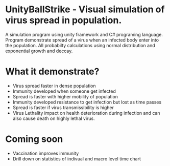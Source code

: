 # UnityBallStrike - Visual simulation of virus spread in population.
A simulation program using unity framework and C# programing language. Program demonstrate spread of a virus when an infected body enter into the population. 
All probabilty calculations using normal distribution and exponential growth and deccay.
# What it demonstrate?
* Virus spread faster in dense population
* Immunity developed when someone get infected
* Spread is faster with higher mobility of population
* Immunity developed resistance to get infection but lost as time passes
* Spread is faster if virus transmissibility is higher
* Virus Lethality impact on health deterioration during infection and can also cause death on highly lethal virus.
# Coming soon
* Vaccination improves immunity
* Drill down on statistics of indivual and macro level time chart
